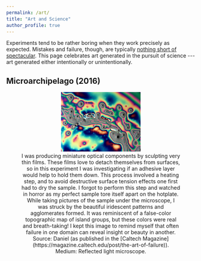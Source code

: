 ```yaml
---
permalink: /art/
title: "Art and Science"
author_profile: true
---
```


Experiments tend to be rather boring when they work precisely as expected. Mistakes and failure, though, are typically [nothing short of spectacular](https://magazine.caltech.edu/post/the-art-of-failure). This page celebrates art generated in the pursuit of science --- art generated either intentionally or unintentionally. 

## Microarchipelago (2016)
<figure style="text-align:center;">
  <a href="/images/Microarchipelago.jpg" target="_blank">
    <img src="/images/Microarchipelago.jpg" alt="Microarchipelago (2016)" style="max-width:50%; height:auto;"/>
  </a>
  <figcaption>I was producing miniature optical components by sculpting very thin films. These films love to detach themselves from surfaces, so in this experiment I was investigating if an adhesive layer would help to hold them down. This process involved a heating step, and to avoid destructive surface tension effects one first had to dry the sample. I forgot to perform this step and watched in horror as my perfect sample tore itself apart on the hotplate. While taking pictures of the sample under the microscope, I was struck by the beautiful iridescent patterns and agglomerates formed. It was reminiscent of a false-color topographic map of island groups, but these colors were real and breath-taking! I kept this image to remind myself that often failure in one domain can reveal insight or beauty in another. Source: Daniel (as published in the [Caltech Magazine](https://magazine.caltech.edu/post/the-art-of-failure)). Medium: Reflected light microscope. </figcaption>
</figure>
